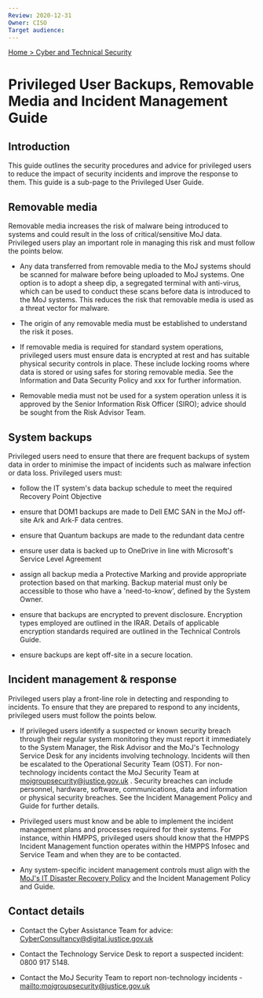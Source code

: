 ```yaml
---
Review: 2020-12-31
Owner: CISO
Target audience:
---
```


[Home > Cyber and Technical Security](home-security-policies-guides.md)

# Privileged User Backups, Removable Media and Incident Management Guide

## Introduction

This guide outlines the security procedures and advice for privileged users to reduce the impact of security incidents and improve the response to them. This guide is a sub-page to the Privileged User Guide.

## Removable media

Removable media increases the risk of malware being introduced to systems and could result in the loss of critical/sensitive MoJ data. Privileged users play an important role in managing this risk and must follow the points below.

 - Any data transferred from removable media to the MoJ systems should be scanned for malware before being uploaded to MoJ systems. One option is to adopt a sheep dip, a segregated terminal with anti-virus, which can be used to conduct these scans before data is introduced to the MoJ systems. This reduces the risk that removable media is used as a threat vector for malware.

 - The origin of any removable media must be established to understand the risk it poses.

 - If removable media is required for standard system operations, privileged users must ensure data is encrypted at rest and has suitable physical security controls in place. These include locking rooms where data is stored or using safes for storing removable media. See the Information and Data Security Policy and xxx for further information.

 - Removable media must not be used for a system operation unless it is approved by the Senior Information Risk Officer (SIRO); advice should be sought from the Risk Advisor Team.

## System backups

Privileged users need to ensure that there are frequent backups of system data in order to minimise the impact of incidents such as malware infection or data loss. Privileged users must:

 - follow the IT system's data backup schedule to meet the required Recovery Point Objective

 - ensure that DOM1 backups are made to Dell EMC SAN in the MoJ off-site Ark and Ark-F data centres.

 - ensure that Quantum backups are made to the redundant data centre

 - ensure user data is backed up to OneDrive in line with Microsoft's Service Level Agreement

 - assign all backup media a Protective Marking and provide appropriate protection based on that marking. Backup material must only be accessible to those who have a 'need-to-know', defined by the System Owner.

 - ensure that backups are encrypted to prevent disclosure. Encryption types employed are outlined in the IRAR. Details of applicable encryption standards required are outlined in the Technical Controls Guide.

 - ensure backups are kept off-site in a secure location.

## Incident management & response

Privileged users play a front-line role in detecting and responding to incidents. To ensure that they are prepared to respond to any incidents, privileged users must follow the points below.  

 - If privileged users identify a suspected or known security breach through their regular system monitoring they must report it immediately to the System Manager, the Risk Advisor and the MoJ's Technology Service Desk for any incidents involving technology.  Incidents will then be escalated to the Operational Security Team (OST). For non-technology incidents contact the MoJ Security Team at [mojgroupsecurity@justice.gov.uk](mailto:mojgroupsecurity@justice.gov.uk) . Security breaches can include personnel, hardware, software, communications, data and information or physical security breaches. See the Incident Management Policy and Guide for further details.

 - Privileged users must know and be able to implement the incident management plans and processes required for their systems. For instance, within HMPPS, privileged users should know that the HMPPS Incident Management function operates within the HMPPS Infosec and Service Team and when they are to be contacted.

 - Any system-specific incident management controls must align with the [MoJ's IT Disaster Recovery Policy](https://intranet.justice.gov.uk/guidance/security/it-computer-security/ict-security-policy-framework/it-disaster-recovery-policy/) and the Incident Management Policy and Guide.

## Contact details

 - Contact the Cyber Assistance Team for advice: [CyberConsultancy@digital.justice.gov.uk](mailto:CyberConsultancy@digital.justice.gov.uk)

 - Contact the Technology Service Desk to report a suspected incident: 0800 917 5148.

 - Contact the MoJ Security Team to report non-technology incidents - [mailto:mojgroupsecurity@justice.gov.uk](mojgroupsecurity@justice.gov.uk)
